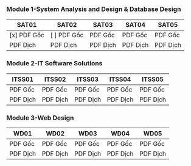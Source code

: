 ### Module 1-System Analysis and Design & Database Design
                    
SAT01  | SAT02 | SAT03 | SAT04 | SAT05
------------- | ------------- | ------------- | ------------- | ------------- 
[x] PDF Gốc | [ ] PDF Gốc |  PDF Gốc |  PDF Gốc |  PDF Gốc 
PDF Dịch |  PDF Dịch |  PDF Dịch |  PDF Dịch |  PDF Dịch

### Module 2-IT Software Solutions
                    
ITSS01  | ITSS02 | ITSS03 | ITSS04 | ITSS05
------------- | ------------- | ------------- | ------------- | ------------- 
PDF Gốc | PDF Gốc |  PDF Gốc |  PDF Gốc |  PDF Gốc 
PDF Dịch |  PDF Dịch |  PDF Dịch |  PDF Dịch |  PDF Dịch

### Module 3-Web Design
                    
WD01  | WD02 | WD03 | WD04 | WD05
------------- | ------------- | ------------- | ------------- | ------------- 
PDF Gốc | PDF Gốc |  PDF Gốc |  PDF Gốc |  PDF Gốc 
PDF Dịch |  PDF Dịch |  PDF Dịch |  PDF Dịch |  PDF Dịch
